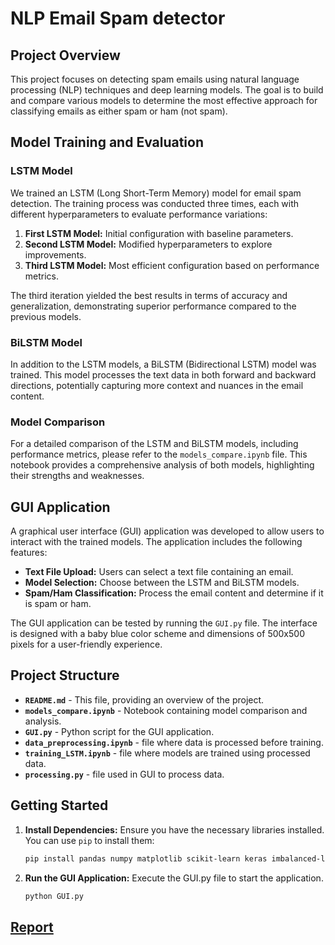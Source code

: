# NLP Email Spam detector

## Project Overview

This project focuses on detecting spam emails using natural language processing (NLP) techniques and deep learning models. The goal is to build and compare various models to determine the most effective approach for classifying emails as either spam or ham (not spam). 

## Model Training and Evaluation

### LSTM Model

We trained an LSTM (Long Short-Term Memory) model for email spam detection. The training process was conducted three times, each with different hyperparameters to evaluate performance variations:

1. **First LSTM Model:** Initial configuration with baseline parameters.
2. **Second LSTM Model:** Modified hyperparameters to explore improvements.
3. **Third LSTM Model:** Most efficient configuration based on performance metrics.

The third iteration yielded the best results in terms of accuracy and generalization, demonstrating superior performance compared to the previous models.

### BiLSTM Model

In addition to the LSTM models, a BiLSTM (Bidirectional LSTM) model was trained. This model processes the text data in both forward and backward directions, potentially capturing more context and nuances in the email content.

### Model Comparison

For a detailed comparison of the LSTM and BiLSTM models, including performance metrics, please refer to the `models_compare.ipynb` file. This notebook provides a comprehensive analysis of both models, highlighting their strengths and weaknesses.

## GUI Application

A graphical user interface (GUI) application was developed to allow users to interact with the trained models. The application includes the following features:

- **Text File Upload:** Users can select a text file containing an email.
- **Model Selection:** Choose between the LSTM and BiLSTM models.
- **Spam/Ham Classification:** Process the email content and determine if it is spam or ham.

The GUI application can be tested by running the `GUI.py` file. The interface is designed with a baby blue color scheme and dimensions of 500x500 pixels for a user-friendly experience.

## Project Structure

- **`README.md`** - This file, providing an overview of the project.
- **`models_compare.ipynb`** - Notebook containing model comparison and analysis.
- **`GUI.py`** - Python script for the GUI application.
- **`data_preprocessing.ipynb`** - file where data is processed before training.
- **`training_LSTM.ipynb`** - file where models are trained using processed data.
- **`processing.py`** - file used in GUI to process data.


## Getting Started

1. **Install Dependencies:** Ensure you have the necessary libraries installed. You can use `pip` to install them:
   ```bash
   pip install pandas numpy matplotlib scikit-learn keras imbalanced-learn nltk
2. **Run the GUI Application:** Execute the GUI.py file to start the application.
   ```bash
   python GUI.py
## [Report](https://website-name.com 'Link title')

